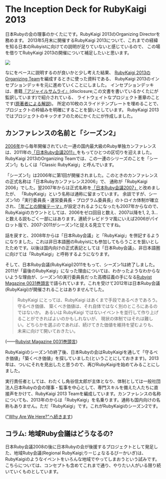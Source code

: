 # The Inception Deck for RubyKaigi 2013

日本Rubyの会の理事のかくたにです。RubyKaigi 2013のOrganizing Directorを務めます。
2013年5月末に開催するRubyKaigi 2013について、これまでの経緯を知る日本のRubyistに向けての説明が足りていないと感じているので、
この場を借りてRubyKaigi 2013の開催について補足したいと思います。

![](https://raw.github.com/ruby-no-kai/rubykaigi2013/inceptiondeck-ja/app/assets/images/ids/00.cover.png)

なにをベースに説明するのが良いかと少し考えた結果、
[RubyKaigi 2013のOrganizing Team](lanyrd.com/2013/rubykaigi)を編成するときに使った資料である、
RubyKaigi 2013のインセプションデッキを元に進めていくことにしました。
インセプションデッキは、書籍[『アジャイルサムライ』](http://www.amazon.co.jp/dp/4274068560/)(disclosure;この文書を書いているかくたにが監訳しています)で紹介されている、
ライトウェイトなプロジェクト憲章のことです([原著者による解説](http://agilewarrior.wordpress.com/2010/11/06/the-agile-inception-deck/))。
所定の10枚のスライドテンプレートを埋めることで、プロジェクトの枠組みを明確にすることを狙いとしています。
RubyKaigi 2013ではプロジェクトのキックオフのためにかくたにが作成しました。

## カンファレンスの名前と「シーズン2」

[2006年](http://jp.rubyist.net/RubyKaigi2006/)から毎年開催されていた一連の国内最大級のRuby単独カンファレンスは、2011年の[「日本Ruby会議2011」](http://rubykaigi.org/2011/en)をもってひとつの区切りを迎えました。RubyKaigi 2013のOrganizing Teamでは、この一連のシリーズのことを「シーズン1」もしくは「Classic RubyKaigi」と呼んでいます。

「シーズン1」は2006年に第1回が開催されました。このときのカンファレンスの正式名称は「日本Rubyカンファレンス2006」で、
通称が「RubyKaigi 2006」でした。翌2007年からは正式名称を[「日本Ruby会議2007」](http://jp.rubyist.net/RubyKaigi2007/)と改めましたが、
「RubyKaigi」という名称は通称に留まっています。
余談ですが、シーズン1の「実行委員長・運営委員長・プログラム委員長」のトロイカ体制が確立され、[「年ごとの開催テーマ」](http://jp.rubyist.net/RubyKaigi2007/About.html)が設定されるようになったも2007年からなので、RubyKaigiのカウントとしては、2006をゼロ回目と数え、2007以降を1, 2, 3...と数える説もごく一部にはあります。連続テレビドラマ風にいえば2006がパイロット版で、2007-2011がシーズン1と捉える見立てですね。

話を戻すと、2008年からは「日本Ruby会議」と「RubyKaigi」を併記するようになりました。これは非日本語圏のRubyistにも参加してもらうことを狙いとしたためです。以後は国内向けの正式表記としては「日本Ruby会議」、非日本語圏に向けては「RubyKaigi」と呼称するようになります。

そして、日本Ruby会議(RubyKaigi)2011をもって、シーズン1は終了しました。2011が「最後のRubyKaigi」になった理由については、わかったようなわからないような理由が、シーズン1の実行委員長だった高橋征義の手になる[Rubyist Magazine 0031巻頭言](http://jp.rubyist.net/magazine/?0031-ForeWord)で語られています。これを受けて2012年は日本Ruby会議(RubyKaigi)が開催されることはありませんでした。

>RubyKaigi にとっては、RubyKaigi はあくまで手段であるべきであろう。守るべき価値、 築くべき価値は、それ自体ではなく別のところにあるのではないか。 あるいは RubyKaigi ではないイベントを並行して作り上げることができればよいのかもしれないが、 現状の体制ではそれは難しい。どちらかを選ぶのであれば、続けてきた価値を維持を望むよりも、 未来に向けて開いておきたい。

(——[Rubyist Magazine 0031巻頭言](http://jp.rubyist.net/magazine/?0031-ForeWord))

RubyKaigiのシーズン1の終了後、日本Rubyの会はRubyKaigiを通して「守るべき価値」「築くべき価値」を探していました(ということにしておきます)。2013年は、ついにそれを見出したと思うので、再びRubyKaigiを始めてみることにしました。

実行責任者としては、わたくし角谷信太郎が主体となり、体制としては一般社団法人日本Rubyの会の理事・監事を中心として、専門スキルを備えた人たちに直接声をかけて、RubyKaigi 2013 Teamを編成しています。カンファレンスの名称についても、2013年のからは「RubyKaigi」を名乗ります。通称も国内向けの名称もありません。ただ「RubyKaigi」です。これがRubyKaigiのシーズン2です。

(["Why Are We Here?"へ続きます](https://github.com/ruby-no-kai/rubykaigi2013/blob/inceptiondeck-ja/public/ids/why_are_we_here.md))

## コラム: 地域Ruby会議はどうなるの?

日本Ruby会議2008の後に日本Rubyの会が後援するプロジェクトとして発足した、地域Ruby会議(Regional RubyKaigi;りーじょなるるびーかいぎ)は、RubyKaigiのようなイベントをいろんな地域でやってしまおうという試みです。こちらについては、コンセプトも含めてこれまで通り、やりたい人がいる限り続いていくものとしています。
